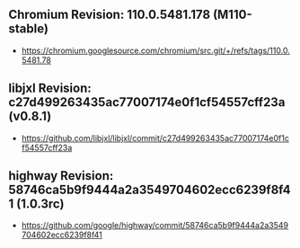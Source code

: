 
## Chromium Revision: 110.0.5481.178 (M110-stable)
 - https://chromium.googlesource.com/chromium/src.git/+/refs/tags/110.0.5481.78

## libjxl Revision: c27d499263435ac77007174e0f1cf54557cff23a (v0.8.1)

 - https://github.com/libjxl/libjxl/commit/c27d499263435ac77007174e0f1cf54557cff23a

## highway Revision: 58746ca5b9f9444a2a3549704602ecc6239f8f41 (1.0.3rc)

 - https://github.com/google/highway/commit/58746ca5b9f9444a2a3549704602ecc6239f8f41
